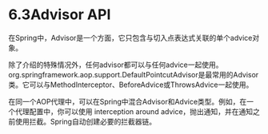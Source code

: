 # 6.3Advisor API

在Spring中，Advisor是一个方面，它只包含与切入点表达式关联的单个advice对象。

除了介绍的特殊情况外，任何advisor都可以与任何advice一起使用。org.springframework.aop.support.DefaultPointcutAdvisor是最常用的Advisor类。它可以与MethodInterceptor、BeforeAdvice或ThrowsAdvice一起使用。

在同一个AOP代理中，可以在Spring中混合Advisor和Advice类型。例如，在一个代理配置中，你可以使用 interception around advice，抛出通知，并在通知之前使用拦截。Spring自动创建必要的拦截器链。


